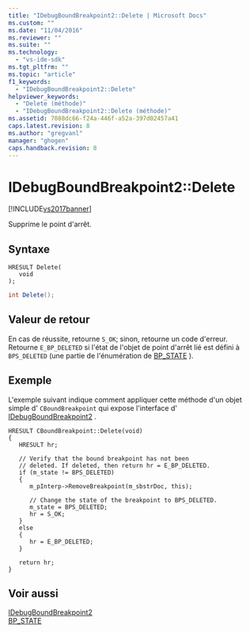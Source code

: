 ```yaml
---
title: "IDebugBoundBreakpoint2::Delete | Microsoft Docs"
ms.custom: ""
ms.date: "11/04/2016"
ms.reviewer: ""
ms.suite: ""
ms.technology: 
  - "vs-ide-sdk"
ms.tgt_pltfrm: ""
ms.topic: "article"
f1_keywords: 
  - "IDebugBoundBreakpoint2::Delete"
helpviewer_keywords: 
  - "Delete (méthode)"
  - "IDebugBoundBreakpoint2::Delete (méthode)"
ms.assetid: 7088dc66-f24a-446f-a52a-397d02457a41
caps.latest.revision: 8
ms.author: "gregvanl"
manager: "ghogen"
caps.handback.revision: 8
---
```

# IDebugBoundBreakpoint2::Delete
[!INCLUDE[vs2017banner](../../../code-quality/includes/vs2017banner.md)]

Supprime le point d'arrêt.  
  
## Syntaxe  
  
```cpp#  
HRESULT Delete(   
   void   
);  
```  
  
```c#  
int Delete();  
```  
  
## Valeur de retour  
 En cas de réussite, retourne `S_OK`; sinon, retourne un code d'erreur.  Retourne `E_BP_DELETED` si l'état de l'objet de point d'arrêt lié est défini à `BPS_DELETED` \(une partie de l'énumération de [BP\_STATE](../../../extensibility/debugger/reference/bp-state.md) \).  
  
## Exemple  
 L'exemple suivant indique comment appliquer cette méthode d'un objet simple d' `CBoundBreakpoint` qui expose l'interface d' [IDebugBoundBreakpoint2](../../../extensibility/debugger/reference/idebugboundbreakpoint2.md) .  
  
```  
HRESULT CBoundBreakpoint::Delete(void)    
{    
   HRESULT hr;    
  
   // Verify that the bound breakpoint has not been   
   // deleted. If deleted, then return hr = E_BP_DELETED.    
   if (m_state != BPS_DELETED)    
   {    
      m_pInterp->RemoveBreakpoint(m_sbstrDoc, this);    
  
      // Change the state of the breakpoint to BPS_DELETED.    
      m_state = BPS_DELETED;    
      hr = S_OK;    
   }    
   else    
   {    
      hr = E_BP_DELETED;    
   }    
  
   return hr;    
}     
```  
  
## Voir aussi  
 [IDebugBoundBreakpoint2](../../../extensibility/debugger/reference/idebugboundbreakpoint2.md)   
 [BP\_STATE](../../../extensibility/debugger/reference/bp-state.md)